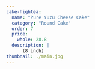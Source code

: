 ```yaml
---
cake-hightea:
  name: "Pure Yuzu Cheese Cake"
  category: "Round Cake"
  order: 7
  price:
    whole: 28.8
  description: |
      (8 inch)
thumbnail: ./main.jpg
---
```

